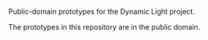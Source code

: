 Public-domain prototypes for the Dynamic Light project.

The prototypes in this repository are in the public domain.
